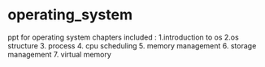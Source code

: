# operating_system
ppt for operating system
chapters included :
1.introduction to os
2.os structure
3. process
4. cpu scheduling
5. memory management
6. storage management
7. virtual memory
